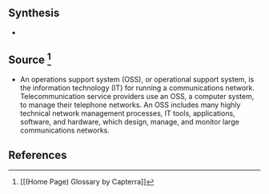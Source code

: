 ## Synthesis
- 
## Source [^1]
- An operations support system (OSS), or operational support system, is the information technology (IT) for running a communications network. Telecommunication service providers use an OSS, a computer system, to manage their telephone networks. An OSS includes many highly technical network management processes, IT tools, applications, software, and hardware, which design, manage, and monitor large communications networks.
## References

[^1]: [[(Home Page) Glossary by Capterra]]
